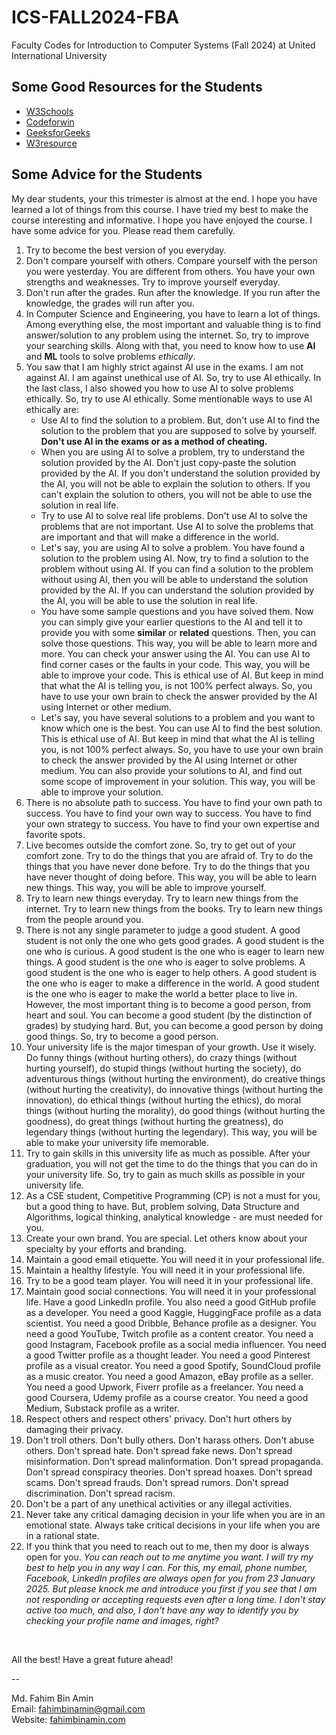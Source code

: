 # ICS-FALL2024-FBA
Faculty Codes for Introduction to Computer Systems (Fall 2024) at United International University

## Some Good Resources for the Students

- [W3Schools](https://www.w3schools.com/c/index.php)
- [Codeforwin](https://codeforwin.org/c-programming-examples-exercises-solutions-beginners)
- [GeeksforGeeks](https://www.geeksforgeeks.org/c-language-introduction)
- [W3resource](https://www.w3resource.com/c-programming-exercises/)


## Some Advice for the Students

My dear students, your this trimester is almost at the end. I hope you have learned a lot of things from this course. I have tried my best to make the course interesting and informative. I hope you have enjoyed the course. I have some advice for you. Please read them carefully.

1. Try to become the best version of you everyday.
2. Don't compare yourself with others. Compare yourself with the person you were yesterday. You are different from others. You have your own strengths and weaknesses. Try to improve yourself everyday.
3. Don't run after the grades. Run after the knowledge. If you run after the knowledge, the grades will run after you.
4. In Computer Science and Engineering, you have to learn a lot of things. Among everything else, the most important and valuable thing is to find answer/solution to any problem using the internet. So, try to improve your searching skills. Along with that, you need to know how to use **AI** and **ML** tools to solve problems *ethically*.
5. You saw that I am highly strict against AI use in the exams. I am not against AI. I am against unethical use of AI. So, try to use AI ethically. In the last class, I also showed you how to use AI to solve problems ethically. So, try to use AI ethically. Some mentionable ways to use AI ethically are:
    - Use AI to find the solution to a problem. But, don't use AI to find the solution to the problem that you are supposed to solve by yourself. **Don't use AI in the exams or as a method of cheating.**
    - When you are using AI to solve a problem, try to understand the solution provided by the AI. Don't just copy-paste the solution provided by the AI. If you don't understand the solution provided by the AI, you will not be able to explain the solution to others. If you can't explain the solution to others, you will not be able to use the solution in real life.
    - Try to use AI to solve real life problems. Don't use AI to solve the problems that are not important. Use AI to solve the problems that are important and that will make a difference in the world.
    - Let's say, you are using AI to solve a problem. You have found a solution to the problem using AI. Now, try to find a solution to the problem without using AI. If you can find a solution to the problem without using AI, then you will be able to understand the solution provided by the AI. If you can understand the solution provided by the AI, you will be able to use the solution in real life.
    - You have some sample questions and you have solved them. Now you can simply give your earlier questions to the AI and tell it to provide you with some **similar** or **related** questions. Then, you can solve those questions. This way, you will be able to learn more and more. You can check your answer using the AI. You can use AI to find corner cases or the faults in your code. This way, you will be able to improve your code. This is ethical use of AI. But keep in mind that what the AI is telling you, is not 100% perfect always. So, you have to use your own brain to check the answer provided by the AI using Internet or other medium.
    - Let's say, you have several solutions to a problem and you want to know which one is the best. You can use AI to find the best solution. This is ethical use of AI. But keep in mind that what the AI is telling you, is not 100% perfect always. So, you have to use your own brain to check the answer provided by the AI using Internet or other medium. You can also provide your solutions to AI, and find out some scope of improvement in your solution. This way, you will be able to improve your solution.
6. There is no absolute path to success. You have to find your own path to success. You have to find your own way to success. You have to find your own strategy to success. You have to find your own expertise and favorite spots.
7. Live becomes outside the comfort zone. So, try to get out of your comfort zone. Try to do the things that you are afraid of. Try to do the things that you have never done before. Try to do the things that you have never thought of doing before. This way, you will be able to learn new things. This way, you will be able to improve yourself.
8. Try to learn new things everyday. Try to learn new things from the internet. Try to learn new things from the books. Try to learn new things from the people around you.
9. There is not any single parameter to judge a good student. A good student is not only the one who gets good grades. A good student is the one who is curious. A good student is the one who is eager to learn new things. A good student is the one who is eager to solve problems. A good student is the one who is eager to help others. A good student is the one who is eager to make a difference in the world. A good student is the one who is eager to make the world a better place to live in. However, the most important thing is to become a good person, from heart and soul. You can become a good student (by the distinction of grades) by studying hard. But, you can become a good person by doing good things. So, try to become a good person.
10. Your university life is the major timespan of your growth. Use it wisely. Do funny things (without hurting others), do crazy things (without hurting yourself), do stupid things (without hurting the society), do adventurous things (without hurting the environment), do creative things (without hurting the creativity), do innovative things (without hurting the innovation), do ethical things (without hurting the ethics), do moral things (without hurting the morality), do good things (without hurting the goodness), do great things (without hurting the greatness), do legendary things (without hurting the legendary). This way, you will be able to make your university life memorable.
11. Try to gain skills in this university life as much as possible. After your graduation, you will not get the time to do the things that you can do in your university life. So, try to gain as much skills as possible in your university life. 
12. As a CSE student, Competitive Programming (CP) is not a must for you, but a good thing to have. But, problem solving, Data Structure and Algorithms, logical thinking, analytical knowledge - are must needed for you. 
13. Create your own brand. You are special. Let others know about your specialty by your efforts and branding.
14. Maintain a good email etiquette. You will need it in your professional life.
15. Maintain a healthy lifestyle. You will need it in your professional life.
16. Try to be a good team player. You will need it in your professional life.
17. Maintain good social connections. You will need it in your professional life. Have a good LinkedIn profile. You also need a good GitHub profile as a developer. You need a good Kaggle, HuggingFace profile as a data scientist. You need a good Dribble, Behance profile as a designer. You need a good YouTube, Twitch profile as a content creator. You need a good Instagram, Facebook profile as a social media influencer. You need a good Twitter profile as a thought leader. You need a good Pinterest profile as a visual creator. You need a good Spotify, SoundCloud profile as a music creator. You need a good Amazon, eBay profile as a seller. You need a good Upwork, Fiverr profile as a freelancer. You need a good Coursera, Udemy profile as a course creator. You need a good Medium, Substack profile as a writer.
18. Respect others and respect others' privacy. Don't hurt others by damaging their privacy.
19. Don't troll others. Don't bully others. Don't harass others. Don't abuse others. Don't spread hate. Don't spread fake news. Don't spread misinformation. Don't spread malinformation. Don't spread propaganda. Don't spread conspiracy theories. Don't spread hoaxes. Don't spread scams. Don't spread frauds. Don't spread rumors. Don't spread discrimination. Don't spread racism.
20. Don't be a part of any unethical activities or any illegal activities. 
21. Never take any critical damaging decision in your life when you are in an emotional state. Always take critical decisions in your life when you are in a rational state.
22. If you think that you need to reach out to me, then my door is always open for you. *You can reach out to me anytime you want. I will try my best to help you in any way I can. For this, my email, phone number, Facebook, LinkedIn profiles are always open for you from 23 January 2025. But please knock me and introduce you first if you see that I am not responding or accepting requests even after a long time. I don't stay active too much, and also, I don't have any way to identify you by checking your profile name and images, right?*


<br>

All the best! Have a great future ahead! 

--

Md. Fahim Bin Amin <br>
Email: [fahimbinamin@gmail.com](mailto:fahimbinamin@gmail.com) <br>
Website: [fahimbinamin.com](https://www.fahimbinamin.com)